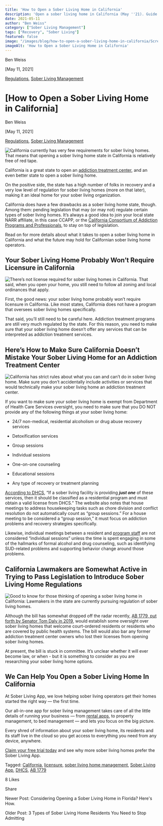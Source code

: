 ```yaml
---
title: 'How to Open a Sober Living Home in California'
description: 'Open a sober living home in California (May ''21). Guide covers state/local regulations, zoning, CCAPP certification & FHA/ADA rights.'
date: 2021-05-11
author: "Ben Weiss"
category: ["Sober Living Management"]
tags: ["Recovery", "Sober Living"]
featured: false
image: "/images/blog/how-to-open-a-sober-living-home-in-california/Screen_Shot_2021-05-11_at_9.45.51_AM.png"
imageAlt: 'How to Open a Sober Living Home in California'
---
```


Ben Weiss

[May 11, 2021]

[Regulations](/sober-living-app-blog/category/Regulations), [Sober Living Management](/sober-living-app-blog/category/Sober+Living+Management)

#  [How to Open a Sober Living Home in California]

Ben Weiss

[May 11, 2021]

[Regulations](/sober-living-app-blog/category/Regulations), [Sober Living Management](/sober-living-app-blog/category/Sober+Living+Management)

![California currently has very few requirements for sober living homes. That means that opening a sober living home state in California is relatively free of red tape.](/images/blog/how-to-open-a-sober-living-home-in-california/Screen_Shot_2021-05-11_at_9.45.36_AM.png)

California is a great state to open an [addiction treatment center](https://behavehealth.com/blog/2021/4/5/everything-you-need-to-know-to-open-an-addiction-treatment-or-drug-rehab-center-in-california), and an even better state to open a sober living home. 

On the positive side, the state has a high number of folks in recovery and a very low level of regulation for sober living homes (more on that later), making it an ideal home for your sober living organization. 

California does have a few drawbacks as a sober living home state, though. Among them: pending legislation that may (or may not) regulate certain types of sober living homes. It’s always a good idea to join your local state NARR affiliate, in this case CCAPP, or the [California Consortium of Addiction Programs and Professionals](https://ccappmembership.org), to stay on top of legislation. 

Read on for more details about what it takes to open a sober living home in California and what the future may hold for Californian sober living home operators. 

## Your Sober Living Home Probably Won’t Require Licensure in California

![There’s not license required for sober living homes in California. That said, when you open your home, you still need to follow all zoning and local ordinances that apply.](/images/blog/how-to-open-a-sober-living-home-in-california/Screen_Shot_2021-05-11_at_9.45.43_AM.png)

First, the good news: your sober living home probably won’t require licensure in California. Like most states, California does not have a program that oversees sober living homes specifically. 

That said, you’ll still need to be careful here. Addiction treatment programs are still very much regulated by the state. For this reason, you need to make sure that your sober living home doesn’t offer any services that can be interpreted as addiction treatment services. 

## Here’s How to Make Sure California Doesn’t Mistake Your Sober Living Home for an Addiction Treatment Center 

![California has strict rules about what you can and can’t do in sober living home. Make sure you don’t accidentally include activities or services that would technically make your sober living home an addiction treatment center.](/images/blog/how-to-open-a-sober-living-home-in-california/Screen_Shot_2021-05-11_at_9.45.51_AM.png)

If you want to make sure your sober living home is exempt from Department of Health Care Services oversight, you need to make sure that you DO NOT provide any of the following things at your sober living home:

  * 24/7 non-medical, residential alcoholism or drug abuse recovery services 

  * Detoxification services 

  * Group sessions 

  * Individual sessions 

  * One-on-one counseling 

  * Educational sessions 

  * Any type of recovery or treatment planning 

[According to DHCS](https://www.dhcs.ca.gov/individuals/Pages/Sud-Complaints.aspx), “If a sober living facility is providing **_just one_** of these services, then it should be classified as a residential program and must obtain a valid license from DHCS.” The website also notes that house meetings to address housekeeping tasks such as chore division and conflict resolution do not automatically count as “group sessions.” For a house meeting to be considered a “group session,” it must focus on addiction problems and recovery strategies specifically. 

Likewise, individual meetings between a resident and [program staff](../../../2020/8/5/5-things-your-sober-living-home-manager-is-afraid-to-tell-you.html) are not considered “individual sessions” unless the time is spent engaging in some of the hallmarks of formal alcohol and drug counseling, such as identifying SUD-related problems and supporting behavior change around those problems. 

## California Lawmakers are Somewhat Active in Trying to Pass Legislation to Introduce Sober Living Home Regulations 

![Good to know for those thinking of opening a sober living home in California: Lawmakers in the state are currently pursuing regulation of sober living homes.](/images/blog/how-to-open-a-sober-living-home-in-california/Screen_Shot_2021-05-11_at_9.46.02_AM.png)

Although the bill has somewhat dropped off the radar recently, [AB 1779, put forth by Senator Tom Daly in 2019](https://www.record-bee.com/2019/03/12/no-one-is-inspecting-californias-sober-living-homes-but-bill-would-require-minimum-standards-if-they-want-funding/), would establish some oversight over sober living homes that welcome court-ordered residents or residents who are covered by public health systems. The bill would also bar any former addiction treatment center owners who lost their licenses from opening sober living homes. 

At present, the bill is stuck in committee. It’s unclear whether it will ever become law, or when - but it is something to consider as you are researching your sober living home options. 

## We Can Help You Open a Sober Living Home In California 

At Sober Living App, we love helping sober living operators get their homes started the right way — the first time. 

Our all-in-one app for sober living management takes care of all the little details of running your business — from [rental apps](../../../2020/6/30/heres-what-you-need-to-start-including-in-your-sober-living-home-resident-agreements.html), to property management, to bed management — and lets you focus on the big picture. 

Every shred of information about your sober living home, its residents and its staff live in the cloud so you get access to everything you need from any device, anywhere. 

[Claim your free trial today](https://behavehealth.com/get-started) and see why more sober living homes prefer the Sober Living App.

Tagged: [California](/sober-living-app-blog/tag/California), [licensure](/sober-living-app-blog/tag/licensure), [sober living home management](/sober-living-app-blog/tag/sober+living+home+management), [Sober Living App](/sober-living-app-blog/tag/Sober+Living+App), [DHCS](https://soberlivingapp.com/sober-living-app-blog/tag/DHCS), [AB 1779](https://soberlivingapp.com/sober-living-app-blog/tag/AB+1779)

8 Likes

Share

Newer Post: Considering Opening a Sober Living Home in Florida? Here's How.

Older Post: 3 Types of Sober Living Home Residents You Need to Stop Admitting